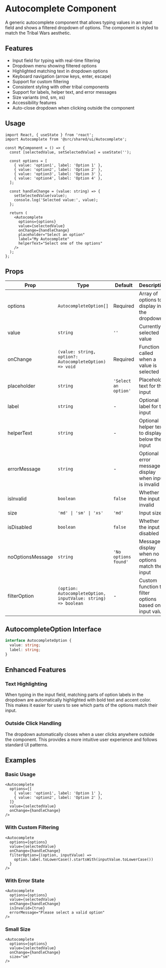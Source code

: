 # Autocomplete Component

A generic autocomplete component that allows typing values in an input field and shows a filtered dropdown of options. The component is styled to match the Tribal Wars aesthetic.

## Features

- Input field for typing with real-time filtering
- Dropdown menu showing filtered options
- Highlighted matching text in dropdown options
- Keyboard navigation (arrow keys, enter, escape)
- Support for custom filtering
- Consistent styling with other tribal components
- Support for labels, helper text, and error messages
- Size variants (md, sm, xs)
- Accessibility features
- Auto-close dropdown when clicking outside the component

## Usage

```tsx
import React, { useState } from 'react';
import Autocomplete from '@src/shared/ui/Autocomplete';

const MyComponent = () => {
  const [selectedValue, setSelectedValue] = useState('');
  
  const options = [
    { value: 'option1', label: 'Option 1' },
    { value: 'option2', label: 'Option 2' },
    { value: 'option3', label: 'Option 3' },
    { value: 'option4', label: 'Option 4' },
  ];
  
  const handleChange = (value: string) => {
    setSelectedValue(value);
    console.log('Selected value:', value);
  };
  
  return (
    <Autocomplete
      options={options}
      value={selectedValue}
      onChange={handleChange}
      placeholder="Select an option"
      label="My Autocomplete"
      helperText="Select one of the options"
    />
  );
};
```

## Props

| Prop | Type | Default | Description |
|------|------|---------|-------------|
| options | `AutocompleteOption[]` | Required | Array of options to display in the dropdown |
| value | `string` | `''` | Currently selected value |
| onChange | `(value: string, option?: AutocompleteOption) => void` | Required | Function called when a value is selected |
| placeholder | `string` | `'Select an option'` | Placeholder text for the input |
| label | `string` | - | Optional label for the input |
| helperText | `string` | - | Optional helper text to display below the input |
| errorMessage | `string` | - | Optional error message to display when input is invalid |
| isInvalid | `boolean` | `false` | Whether the input is invalid |
| size | `'md' \| 'sm' \| 'xs'` | `'md'` | Input size |
| isDisabled | `boolean` | `false` | Whether the input is disabled |
| noOptionsMessage | `string` | `'No options found'` | Message to display when no options match the input |
| filterOption | `(option: AutocompleteOption, inputValue: string) => boolean` | - | Custom function to filter options based on input value |

## AutocompleteOption Interface

```typescript
interface AutocompleteOption {
  value: string;
  label: string;
}
```

## Enhanced Features

### Text Highlighting

When typing in the input field, matching parts of option labels in the dropdown are automatically highlighted with bold text and accent color. This makes it easier for users to see which parts of the options match their input.

### Outside Click Handling

The dropdown automatically closes when a user clicks anywhere outside the component. This provides a more intuitive user experience and follows standard UI patterns.

## Examples

### Basic Usage

```tsx
<Autocomplete
  options={[
    { value: 'option1', label: 'Option 1' },
    { value: 'option2', label: 'Option 2' },
  ]}
  value={selectedValue}
  onChange={handleChange}
/>
```

### With Custom Filtering

```tsx
<Autocomplete
  options={options}
  value={selectedValue}
  onChange={handleChange}
  filterOption={(option, inputValue) => 
    option.label.toLowerCase().startsWith(inputValue.toLowerCase())
  }
/>
```

### With Error State

```tsx
<Autocomplete
  options={options}
  value={selectedValue}
  onChange={handleChange}
  isInvalid={true}
  errorMessage="Please select a valid option"
/>
```

### Small Size

```tsx
<Autocomplete
  options={options}
  value={selectedValue}
  onChange={handleChange}
  size="sm"
/>
```